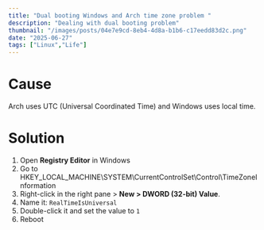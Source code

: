 ```yaml
---
title: "Dual booting Windows and Arch time zone problem "
description: "Dealing with dual booting problem"
thumbnail: "/images/posts/04e7e9cd-8eb4-4d8a-b1b6-c17eedd83d2c.png"
date: "2025-06-27"
tags: ["Linux","Life"]
---
```


# Cause


Arch uses UTC (Universal Coordinated Time) and Windows uses local time.


# Solution

1. Open **Registry Editor** in Windows
2. Go to HKEY_LOCAL_MACHINE\SYSTEM\CurrentControlSet\Control\TimeZoneInformation
3. Right-click in the right pane > **New > DWORD (32-bit) Value**.
4. Name it: `RealTimeIsUniversal`
5. Double-click it and set the value to `1`
6. Reboot

